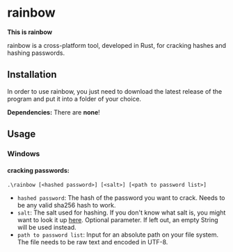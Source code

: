# rainbow

**This is rainbow**

rainbow is a cross-platform tool, developed in Rust, for cracking hashes and hashing passwords.

## Installation

In order to use rainbow, you just need to download the latest release of the program and put it into a folder of your
choice.

**Dependencies:** There are **none**!

## Usage

### Windows

#### cracking passwords:

`
.\rainbow [<hashed password>] [<salt>] [<path to password list>]
`

- `hashed password`: The hash of the password you want to crack. Needs to be any valid sha256 hash to work.
- `salt`: The salt used for hashing. If you don't know what salt is, you might want to look it up [here](https://en.wikipedia.org/wiki/Salt_(cryptography)). Optional parameter. If left out, an empty String will be used instead.
- `path to password list`: Input for an absolute path on your file system. The file needs to be raw text and encoded in UTF-8.